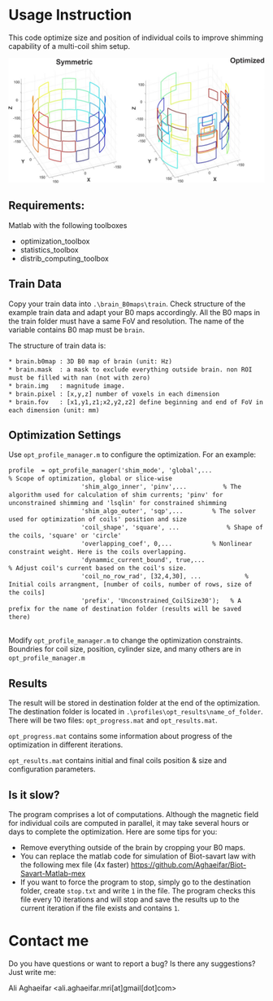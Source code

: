 # Usage Instruction
This code optimize size and position of individual coils to improve shimming capability of a multi-coil shim setup.


![alt text](https://github.com/aghaeifar/optimized_multi_coil/blob/master/coilPos.jpg?raw=true)


## Requirements:
Matlab with the following toolboxes 
* optimization_toolbox
* statistics_toolbox
* distrib_computing_toolbox
## Train Data
Copy your train data into `.\brain_B0maps\train`. Check structure of the example train data and adapt your B0 maps accordingly. All the B0 maps in the train folder must have a same FoV and resolution. The name of the variable contains B0 map must be `brain`. 

The structure of train data is:
```
* brain.b0map : 3D B0 map of brain (unit: Hz)
* brain.mask  : a mask to exclude everything outside brain. non ROI must be filled with nan (not with zero)
* brain.img   : magnitude image.
* brain.pixel : [x,y,z] number of voxels in each dimension
* brain.fov   : [x1,y1,z1;x2,y2,z2] define beginning and end of FoV in each dimension (unit: mm)
```
## Optimization Settings 
Use `opt_profile_manager.m` to configure the optimization. For an example:
```
profile  = opt_profile_manager('shim_mode', 'global',...              % Scope of optimization, global or slice-wise
					'shim_algo_inner', 'pinv',...          % The algorithm used for calculation of shim currents; 'pinv' for unconstrained shimming and 'lsqlin' for constrained shimming
					'shim_algo_outer', 'sqp',...		% The solver used for optimization of coils' position and size
					'coil_shape', 'square', ...             % Shape of the coils, 'square' or 'circle' 
					'overlapping_coef', 0,...			% Nonlinear constraint weight. Here is the coils overlapping. 
					'dynammic_current_bound', true,...                    % Adjust coil's current based on the coil's size.          
					'coil_no_row_rad', [32,4,30], ...            % Initial coils arrangment, [number of coils, number of rows, size of the coils]
					'prefix', 'Unconstrained_CoilSize30');   % A prefix for the name of destination folder (results will be saved there)
                               
```
Modify `opt_profile_manager.m` to change the optimization constraints. Boundries for coil size, position, cylinder size, and many others are in `opt_profile_manager.m` 

## Results
The result will be stored in destination folder at the end of the optimization. The destination folder is located in `.\profiles\opt_results\name_of_folder`. There will be two files: `opt_progress.mat` and `opt_results.mat`.

`opt_progress.mat` contains some information about progress of the optimization in different iterations. 

`opt_results.mat` contains initial and final coils position & size and configuration parameters.

## Is it slow?
The program comprises a lot of computations. Although the magnetic field for individual coils are computed in parallel, it may take several hours or days to complete the optimization. Here are some tips for you:
- Remove everything outside of the brain by cropping your B0 maps. 
- You can replace the matlab code for simulation of Biot-savart law with the following mex file (4x faster)
https://github.com/Aghaeifar/Biot-Savart-Matlab-mex
- If you want to force the program to stop, simply go to the destination folder, create `stop.txt` and write `1` in the file. The program checks this file every 10 iterations and will stop and save the results up to the current iteration if the file exists and contains `1`. 

# Contact me
Do you have questions or want to report a bug? Is there any suggestions? Just write me:

Ali Aghaeifar <ali.aghaeifar.mri[at]gmail[dot]com>




